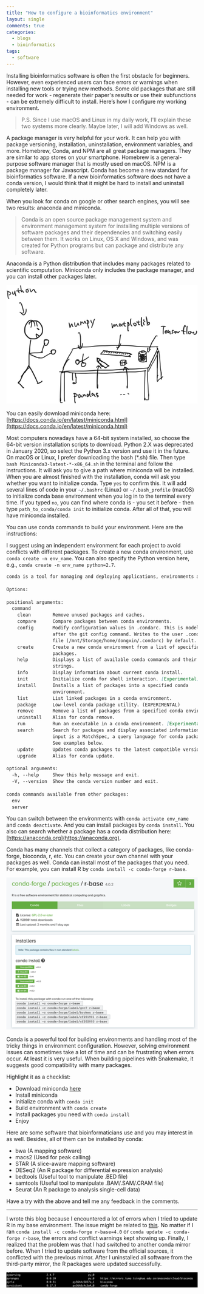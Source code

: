 ```yaml
---
title: "How to configure a bioinformatics environment"
layout: single
comments: true
categories:
  - blogs
  - bioinformatics
tags:
  - software
---
```


Installing bioinformatics software is often the first obstacle for beginners. However, even experienced users can face errors or warnings when installing new tools or trying new methods. Some old packages that are still needed for work - regenerate their paper's results or use their subfunctions - can be extremely difficult to install. Here’s how I configure my working environment.

> P.S. Since I use macOS and Linux in my daily work, I'll explain these two systems more clearly. Maybe later, I will add Windows as well.  

A package manager is very helpful for your work. It can help you with package versioning, installation, uninstallation, environment variables, and more. Homebrew, Conda, and NPM are all great package managers. They are similar to app stores on your smartphone. Homebrew is a general-purpose software manager that is mostly used on macOS. NPM is a package manager for Javascript. Conda has become a new standard for bioinformatics software. If a new bioinformatics software does not have a conda version, I would think that it might be hard to install and uninstall completely later.  

When you look for conda on google or other search engines, you will see two results: anaconda and miniconda.  

> Conda is an open source package management system and environment management system for installing multiple versions of software packages and their dependencies and switching easily between them. It works on Linux, OS X and Windows, and was created for Python programs but can package and distribute any software.  

Anaconda is a Python distribution that includes many packages related to scientific computation. Miniconda only includes the package manager, and you can install other packages later.  

![python packge](/assets/images/posts_images/2020-09/python-package.png)

You can easily download miniconda here: [https://docs.conda.io/en/latest/miniconda.html](https://docs.conda.io/en/latest/miniconda.html)  

Most computers nowadays have a 64-bit system installed, so choose the 64-bit version installation scripts to download. Python 2.X was deprecated in January 2020, so select the Python 3.x version and use it in the future. On macOS or Linux, I prefer downloading the bash (*.sh) file. Then type `bash Miniconda3-latest-*-x86_64.sh` in the terminal and follow the instructions. It will ask you to give a path where miniconda will be installed. When you are almost finished with the installation, conda will ask you whether you want to initialize conda. Type `yes` to confirm this. It will add several lines of code in your `~/.bashrc` (Linux) or `~/.bash_profile` (macOS) to initialize conda base environment when you log in to the terminal every time. If you typed `no`, you can find where conda is - you set it before - then type `path_to_conda/conda init` to initialize conda. After all of that, you will have miniconda installed.  

You can use conda commands to build your environment. Here are the instructions:  

I suggest using an independent environment for each project to avoid conflicts with different packages. To create a new conda environment, use `conda create -n env_name`. You can also specify the Python version here, e.g., `conda create -n env_name python=2.7`.


```md
conda is a tool for managing and deploying applications, environments and packages.

Options:

positional arguments:
  command
    clean        Remove unused packages and caches.
    compare      Compare packages between conda environments.
    config       Modify configuration values in .condarc. This is modeled
                 after the git config command. Writes to the user .condarc
                 file (/mnt/Storage/home/dongxin/.condarc) by default.
    create       Create a new conda environment from a list of specified
                 packages.
    help         Displays a list of available conda commands and their help
                 strings.
    info         Display information about current conda install.
    init         Initialize conda for shell interaction. [Experimental]
    install      Installs a list of packages into a specified conda
                 environment.
    list         List linked packages in a conda environment.
    package      Low-level conda package utility. (EXPERIMENTAL)
    remove       Remove a list of packages from a specified conda environment.
    uninstall    Alias for conda remove.
    run          Run an executable in a conda environment. [Experimental]
    search       Search for packages and display associated information. The
                 input is a MatchSpec, a query language for conda packages.
                 See examples below.
    update       Updates conda packages to the latest compatible version.
    upgrade      Alias for conda update.

optional arguments:
  -h, --help     Show this help message and exit.
  -V, --version  Show the conda version number and exit.

conda commands available from other packages:
  env
  server
```  

You can switch between the environments with `conda activate env_name` and `conda deactivate`. And you can install packages by `conda install`. You also can search whether a package has a conda distribution here: [https://anaconda.org](https://anaconda.org).  

Conda has many channels that collect a category of packages, like conda-forge, bioconda, r, etc. You can create your own channel with your packages as well. Conda can install most of the packages that you need. For example, you can install R by `conda install -c conda-forge r-base`.

![conda r base](/assets/images/posts_images/2020-09/conda-r-base.png)

Conda is a powerful tool for building environments and handling most of the tricky things in environment configuration. However, solving environment issues can sometimes take a lot of time and can be frustrating when errors occur. At least it is very useful. When building pipelines with Snakemake, it suggests good compatibility with many packages.

Highlight it as a checklist:

- Download miniconda [here](https://docs.conda.io/en/latest/miniconda.html)
- Install miniconda
- Initialize conda with `conda init`
- Build environment with `conda create`
- Install packages you need with `conda install`
- Enjoy

Here are some software that bioinformaticians use and you may interest in as well. Besides, all of them can be installed by conda:  

- bwa (A mapping software)
- macs2 (Used for peak calling)
- STAR (A slice-aware mapping software)
- DESeq2 (An R package for differential expression analysis)
- bedtools (Useful tool to manipulate .BED file)
- samtools (Useful tool to manipulate .BAM/.SAM/.CRAM file)
- Seurat (An R package to analysis single-cell data)

Have a try with the above and tell me any feedback in the comments.

------

I wrote this blog because I encountered a lot of errors when I tried to update R in my base environment. The issue might be related to [this](https://github.com/conda/conda/issues/9367). No matter if I ran `conda install -c conda-forge r-base=4.0` or `conda update -c conda-forge r-base`, the errors and conflict warnings kept showing up.  Finally, I realized that the problem was that I had switched to another conda mirror before. When I tried to update software from the official sources, it conflicted with the previous mirror. After I uninstalled all software from the third-party mirror, the R packages were updated successfully.

![conda tsinghua conflict](/assets/images/posts_images/2020-09/conda-tsinghua-conflict.png)  
